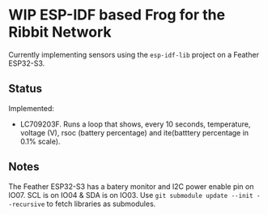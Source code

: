 # WIP ESP-IDF based Frog for the Ribbit Network

Currently implementing sensors using the `esp-idf-lib` project on a Feather ESP32-S3.

## Status

Implemented:
* LC709203F. Runs a loop that shows, every 10 seconds, temperature, voltage (V), rsoc (battery percentage) and ite(batttery percentage in 0.1% scale).

## Notes

The Feather ESP32-S3 has a batery monitor and I2C power enable pin on IO07. SCL is on IO04 & SDA is on IO03. Use `git submodule update --init --recursive` to fetch libraries as submodules.